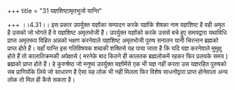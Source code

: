 +++
title = "31 यज्ञशिष्टामृतभुजो यान्ति"

+++
।।4.31।। इस प्रकार उपर्युक्त यज्ञोंका सम्पादन करके यज्ञोंके शेषका नाम
यज्ञशिष्ट है वही अमृत है उसको जो भोगते हैं वे यज्ञशिष्ट अमृतभोजी हैं।
उपर्युक्त यज्ञोंको करके उससे बचे हुए समयद्वारा यथाविधि प्राप्त अमृतरूप
विहित अन्नको भक्षण करनेवाले यज्ञशिष्ट अमृतभोजी पुरुष सनातन यानी चिरन्तन
ब्रह्मको प्राप्त होते हैं। यहाँ यान्ति इस गतिविषयक शब्दकी शक्तिसे यह
पाया जाता है कि यदि यज्ञ करनेवाले मुमुक्षु होते हैं तो कालातिक्रमकी
अपेक्षासे ( मरनेके बाद कितने ही कालतक ब्रह्मलोकमें रहकर फिर प्रलयके समय
) ब्रह्मको प्राप्त होते हैं। हे कुरुश्रेष्ठ जो मनुष्य उपर्युक्त
यज्ञोंमेंसे एक भी यज्ञ नहीं करता उस यज्ञरहित पुरुषको सब प्राणियोंके लिये
जो साधारण है ऐसा यह लोक भी नहीं मिलता फिर विशेष साधनोंद्वारा प्राप्त
होनेवाला अन्य लोक तो मिल ही कैसे सकता है।
